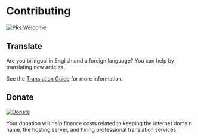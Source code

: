 Contributing
=======

[![PRs Welcome](https://img.shields.io/badge/PRs-welcome-brightgreen.svg?style=flat-square)](http://makeapullrequest.com)

## Translate

Are you bilingual in English and a foreign language? You can help by translating new articles.

See the [Translation Guide](./translation_guide.md) for more information.

## Donate

[![Donate](https://img.shields.io/badge/Paypal-Donate-green.svg?logo=paypal&style=flat)](https://www.paypal.com/cgi-bin/webscr?cmd=_s-xclick&hosted_button_id=23LG7JTZSCA54&source=url)

Your donation will help finance costs related to keeping the internet domain name, the hosting server, and hiring professional translation services.